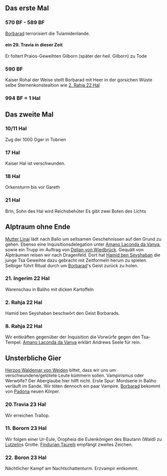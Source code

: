 ## Das erste Mal
### 570 BF - 589 BF
[Borbarad](Borbarad.md) terrorisiert die Tulamidenlande.
#### ein 29. Travia in dieser Zeit
Er foltert Praios-Geweihten Gilborn (später der heil. Gilborn) zu Tode
### 590 BF
Kaiser Rohal der Weise stellt Borbarad mit Heer in der gorsichen Wüste
selbe Sternenkonstealtion wie [2. Rahja 22 Hal](#2.%20Rahja%2022%20Hal) 

### 994 BF = 1 Hal
## Das zweite Mal

### 10/11 Hal
Zug der 1000 Oger in Tobrien
### 17 Hal
Kaiser Hal ist verschwunden.
### 18 Hal
Orkensturm bis vor Gareth
### 21 Hal
Brin, Sohn des Hal wird Reichsbehüter
Es gibt zwei Boten des Lichts

## Alptraum ohne Ende
[Mutter Linai](Personen.md#Mutter%20Linai) lädt nach Balio um seltsamen Geschehnissen auf den Grund zu gehen. Ebenso eine Inquisitionsdelegation unter [Amano Laconda da Vanya](Personen.md#Amano%20Laconda%20da%20Vanya), sowie ein Trupp im Auftrag von [Delian von Wiedbrück](Personen.md#Delian%20von%20Wiedbrück).  Gequält von Alpträumen reisen wir nach Dragenfeld. Dort hat [Hamid ben Seyshaban](Personen.md#Hamid%20ben%20Seyshaban) die junge Tsa Geweihte dazu gebracht mit Zeitformeln herum zu spielen. Selbiger führt Ritual durch um [Borbarad](Borbarad.md)'s Geist zurück zu holen.
### 21. Ingerim 22 Hal
Warenschau in Baliho mit dicken Kartoffeln
### 2. Rahja 22 Hal 
Hamid ben Seyshaban beschwört den Geist Borbarads.
### 8. Rahja 22 Hal
Wir entkräften gegenüber der Inquisition die Vorwürfe gegen den Tsa-Tempel. [Amano Laconda da Vanya](Personen.md#Amano%20Laconda%20da%20Vanya) erklärt Andrews Seele für rein.

## Unsterbliche Gier
[Herzog Waldemar von Weiden](Personen.md#Herzog%20Waldemar%20von%20Weiden) bittet, dass wir uns um verschwundene/getötete Leute kümmern sollen. Vampirismus oder Werwölfe? Der Aberglaube hier hilft nicht. Erste Spur: Mordserie in Baliho verläuft im Sande. Wir töten dennoch ein paar Vampire. [Borbarad](Borbarad.md) bekommt von [Padona](Personen#Padona) neuen Körper.

### 20.Travia 23 Hal
Wir erreichen Trallop.
### 11. Bororn 23 Hal
Wir folgen einer Ur-Eule, Oropheia die Eulenkönigen des Blautann (Wald) zu [Lutzelin](Personen.md#Lutzelin)s Grotte. [Findurian Taurelii](Die%20Gezeichneten.md#Findurian%20Taurelii) empfängt zweites Zeichen.
### 22. Boron 23 Hal
Nächtlicher Kampf am Nachtschattenturm. Erzvampir entkommt. 
